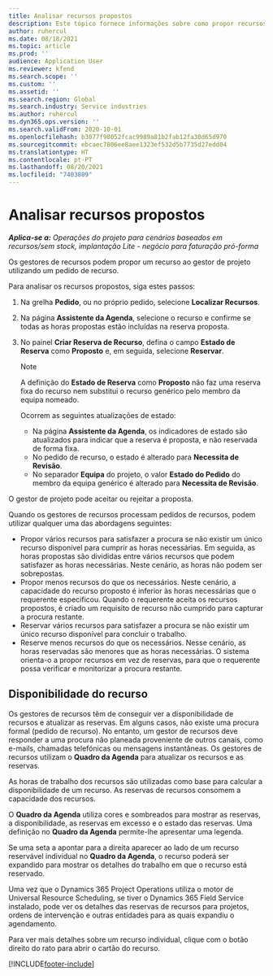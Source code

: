 ```yaml
---
title: Analisar recursos propostos
description: Este tópico fornece informações sobre como propor recursos do projeto.
author: ruhercul
ms.date: 08/18/2021
ms.topic: article
ms.prod: ''
audience: Application User
ms.reviewer: kfend
ms.search.scope: ''
ms.custom: ''
ms.assetid: ''
ms.search.region: Global
ms.search.industry: Service industries
ms.author: ruhercul
ms.dyn365.ops.version: ''
ms.search.validFrom: 2020-10-01
ms.openlocfilehash: b3077f98052fcac9989a81b2fab12fa30d65d970
ms.sourcegitcommit: ebcaec7806ee8aee1323ef532d5b7735d27edd04
ms.translationtype: HT
ms.contentlocale: pt-PT
ms.lasthandoff: 08/20/2021
ms.locfileid: "7403809"
---
```

# <a name="review-proposed-resources"></a>Analisar recursos propostos

_**Aplica-se a:** Operações do projeto para cenários baseados em recursos/sem stock, implantação Lite - negócio para faturação pró-forma_

Os gestores de recursos podem propor um recurso ao gestor de projeto utilizando um pedido de recurso.

Para analisar os recursos propostos, siga estes passos:

1. Na grelha **Pedido**, ou no próprio pedido, selecione **Localizar Recursos**.
2. Na página **Assistente da Agenda**, selecione o recurso e confirme se todas as horas propostas estão incluídas na reserva proposta.
3. No painel **Criar Reserva de Recurso**, defina o campo **Estado de Reserva** como **Proposto** e, em seguida, selecione **Reservar**.

    > [!NOTE]
    > A definição do **Estado de Reserva** como **Proposto** não faz uma reserva fixa do recurso nem substitui o recurso genérico pelo membro da equipa nomeado.

    Ocorrem as seguintes atualizações de estado:

    - Na página **Assistente da Agenda**, os indicadores de estado são atualizados para indicar que a reserva é proposta, e não reservada de forma fixa.
    - No pedido de recurso, o estado é alterado para **Necessita de Revisão**.
    - No separador **Equipa** do projeto, o valor **Estado do Pedido** do membro da equipa genérico é alterado para **Necessita de Revisão**.

O gestor de projeto pode aceitar ou rejeitar a proposta.

Quando os gestores de recursos processam pedidos de recursos, podem utilizar qualquer uma das abordagens seguintes:

- Propor vários recursos para satisfazer a procura se não existir um único recurso disponível para cumprir as horas necessárias. Em seguida, as horas propostas são divididas entre vários recursos que podem satisfazer as horas necessárias. Neste cenário, as horas não podem ser sobrepostas.
- Propor menos recursos do que os necessários. Neste cenário, a capacidade do recurso proposto é inferior às horas necessárias que o requerente especificou. Quando o requerente aceita os recursos propostos, é criado um requisito de recurso não cumprido para capturar a procura restante.
- Reservar vários recursos para satisfazer a procura se não existir um único recurso disponível para concluir o trabalho.
- Reserve menos recursos do que os necessários. Nesse cenário, as horas reservadas são menores que as horas necessárias. O sistema orienta-o a propor recursos em vez de reservas, para que o requerente possa verificar e monitorizar a procura restante.

## <a name="resource-availability"></a>Disponibilidade do recurso

Os gestores de recursos têm de conseguir ver a disponibilidade de recursos e atualizar as reservas. Em alguns casos, não existe uma procura formal (pedido de recurso). No entanto, um gestor de recursos deve responder a uma procura não planeada proveniente de outros canais, como e-mails, chamadas telefónicas ou mensagens instantâneas. Os gestores de recursos utilizam o **Quadro da Agenda** para atualizar os recursos e as reservas.

As horas de trabalho dos recursos são utilizadas como base para calcular a disponibilidade de um recurso. As reservas de recursos consomem a capacidade dos recursos.

O **Quadro da Agenda** utiliza cores e sombreados para mostrar as reservas, a disponibilidade, as reservas em excesso e o estado das reservas. Uma definição no **Quadro da Agenda** permite-lhe apresentar uma legenda.

Se uma seta a apontar para a direita aparecer ao lado de um recurso reservável individual no **Quadro da Agenda**, o recurso poderá ser expandido para mostrar os detalhes do trabalho em que o recurso está reservado.

Uma vez que o Dynamics 365 Project Operations utiliza o motor de Universal Resource Scheduling, se tiver o Dynamics 365 Field Service instalado, pode ver os detalhes das reservas de recursos para projetos, ordens de intervenção e outras entidades para as quais expandiu o agendamento.

Para ver mais detalhes sobre um recurso individual, clique com o botão direito do rato para abrir o cartão do recurso.



[!INCLUDE[footer-include](../includes/footer-banner.md)]
